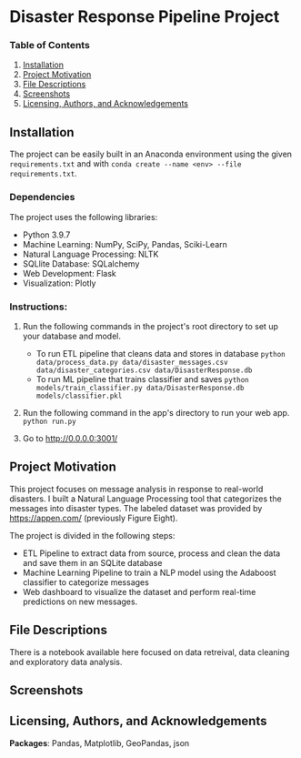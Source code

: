 # Disaster Response Pipeline Project

### Table of Contents

1. [Installation](#installation)
2. [Project Motivation](#motivation)
3. [File Descriptions](#files)
4. [Screenshots](#screenshots)
5. [Licensing, Authors, and Acknowledgements](#licensing)

## Installation <a name="installation"></a>

The project can be easily built in an Anaconda environment using the given `requirements.txt` and with `conda create --name <env> --file requirements.txt`.

### Dependencies

The project uses the following libraries:
- Python 3.9.7
- Machine Learning: NumPy, SciPy, Pandas, Sciki-Learn
- Natural Language Processing: NLTK
- SQLlite Database: SQLalchemy
- Web Development: Flask
- Visualization: Plotly

### Instructions:

1. Run the following commands in the project's root directory to set up your database and model.

    - To run ETL pipeline that cleans data and stores in database
        `python data/process_data.py data/disaster_messages.csv data/disaster_categories.csv data/DisasterResponse.db`
    - To run ML pipeline that trains classifier and saves
        `python models/train_classifier.py data/DisasterResponse.db models/classifier.pkl`

2. Run the following command in the app's directory to run your web app.
    `python run.py`

3. Go to http://0.0.0.0:3001/

## Project Motivation<a name="motivation"></a>

This project focuses on message analysis in response to real-world disasters. I built a Natural Language Processing tool that categorizes the messages into disaster types. The labeled dataset was provided by https://appen.com/ (previously Figure Eight).

The project is divided in the following steps:

- ETL Pipeline to extract data from source, process and clean the data and save them in an SQLite database
- Machine Learning Pipeline to train a NLP model using the Adaboost classifier to categorize messages
- Web dashboard to visualize the dataset and perform real-time predictions on new messages.

## File Descriptions <a name="files"></a>

There is a notebook available here focused on data retreival, data cleaning and exploratory data analysis.

## Screenshots <a name="screenshots"></a>


## Licensing, Authors, and Acknowledgements<a name="licensing"></a>
<b>Packages</b>: Pandas, Matplotlib, GeoPandas, json


